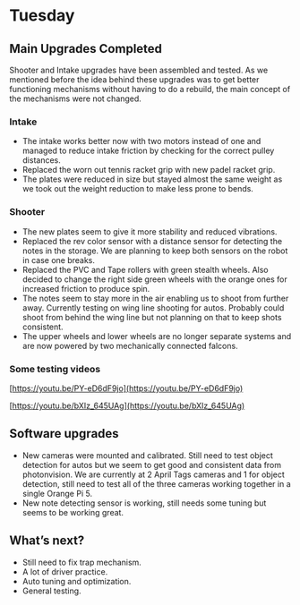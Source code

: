 # Tuesday

## Main Upgrades Completed

Shooter and Intake upgrades have been assembled and tested. As we mentioned before the idea behind these upgrades was to get better functioning mechanisms without having to do a rebuild, the main concept of the mechanisms were not changed.

### Intake

- The intake works better now with two motors instead of one and managed to reduce intake friction by checking for the correct pulley distances.
- Replaced the worn out tennis racket grip with new padel racket grip.
- The plates were reduced in size but stayed almost the same weight as we took out the weight reduction to make less prone to bends.

### Shooter

- The new plates seem to give it more stability and reduced vibrations.
- Replaced the rev color sensor with a distance sensor for detecting the notes in the storage. We are planning to keep both sensors on the robot in case one breaks.
- Replaced the PVC and Tape rollers with green stealth wheels. Also decided to change the right side green wheels with the orange ones for increased friction to produce spin.
- The notes seem to stay more in the air enabling us to shoot from further away. Currently testing on wing line shooting for autos. Probably could shoot from behind the wing line but not planning on that to keep shots consistent.
- The upper wheels and lower wheels are no longer separate systems and are now powered by two mechanically connected falcons.

### Some testing videos

[https://youtu.be/PY-eD6dF9jo](https://youtu.be/PY-eD6dF9jo)

[https://youtu.be/bXIz_645UAg](https://youtu.be/bXIz_645UAg)

## Software upgrades

- New cameras were mounted and calibrated. Still need to test object detection for autos but we seem to get good and consistent data from photonvision. We are currently at 2 April Tags cameras and 1 for object detection, still need to test all of the three cameras working together in a single Orange Pi 5.
- New note detecting sensor is working, still needs some tuning but seems to be working great.

## What’s next?

- Still need to fix trap mechanism.
- A lot of driver practice.
- Auto tuning and optimization.
- General testing.